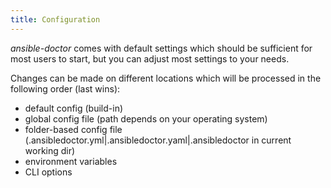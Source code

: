 ```yaml
---
title: Configuration
---
```


_ansible-doctor_ comes with default settings which should be sufficient for most users to start, but you can adjust most settings to your needs.

Changes can be made on different locations which will be processed in the following order (last wins):

- default config (build-in)
- global config file (path depends on your operating system)
- folder-based config file (.ansibledoctor.yml|.ansibledoctor.yaml|.ansibledoctor in current working dir)
- environment variables
- CLI options

